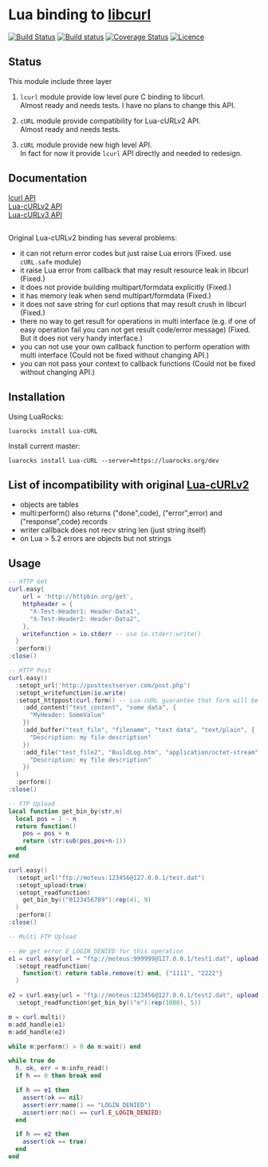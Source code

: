 # Lua binding to [libcurl](http://curl.haxx.se/libcurl)
[![Build Status](https://travis-ci.org/Lua-cURL/Lua-cURLv3.svg?branch=master)](https://travis-ci.org/Lua-cURL/Lua-cURLv3)
[![Build status](https://ci.appveyor.com/api/projects/status/oxiuv2u04ob391k0?svg=true)](https://ci.appveyor.com/project/moteus/lua-curlv3)
[![Coverage Status](https://coveralls.io/repos/Lua-cURL/Lua-cURLv3/badge.png?branch=master)](https://coveralls.io/r/Lua-cURL/Lua-cURLv3?branch=master)
[![Licence](http://img.shields.io/badge/Licence-MIT-brightgreen.svg)](LICENSE)

## Status

This module include three layer

1. `lcurl` module provide low level pure C binding to libcurl.<br/>
Almost ready and needs tests. I have no plans to change this API.

2. `cURL` module provide compatibility for Lua-cURLv2 API.<br/>
Almost ready and needs tests.

3. `cURL` module provide new high level API.<br/>
In fact for now it provide `lcurl` API directly and needed to redesign.<br/>


## Documentation
[lcurl API](http://lua-curl.github.io/lcurl/modules/lcurl.html)<br/>
[Lua-cURLv2 API](http://lua-curl.github.io)<br/>
[Lua-cURLv3 API](http://lua-curl.github.io/lcurl/modules/cURL.html)

## 

Original Lua-cURLv2 binding has several problems:

* it can not return error codes but just raise Lua errors (Fixed. use `cURL.safe` module)
* it raise Lua error from callback that may result resource leak in libcurl (Fixed.)
* it does not provide building multipart/formdata explicitly (Fixed.)
* it has memory leak when send multipart/formdata (Fixed.)
* it does not save string for curl options that may result crush in libcurl (Fixed.)
* there no way to get result for operations in multi interface (e.g. if one of easy operation fail you can not get result code/error message) (Fixed. But it does not very handy interface.)
* you can not use your own callback function to perform operation with multi interface (Could not be fixed without changing API.)
* you can not pass your context to callback functions (Could not be fixed without changing API.)

## Installation

Using LuaRocks:
```
luarocks install Lua-cURL
```

Install current master:
```
luarocks install Lua-cURL --server=https://luarocks.org/dev
```

## List of incompatibility with original [Lua-cURLv2](https://github.com/Lua-cURL/Lua-cURLv2)

* objects are tables
* multi:perform() also returns ("done",code), ("error",error) and ("response",code) records
* writer callback does not recv string len (just string itself)
* on Lua > 5.2 errors are objects but not strings

## Usage

```Lua
-- HTTP Get
curl.easy{
    url = 'http://httpbin.org/get',
    httpheader = {
      "X-Test-Header1: Header-Data1",
      "X-Test-Header2: Header-Data2",
    },
    writefunction = io.stderr -- use io.stderr:write()
  }
  :perform()
:close()
```

```Lua
-- HTTP Post
curl.easy()
  :setopt_url('http://posttestserver.com/post.php')
  :setopt_writefunction(io.write)
  :setopt_httppost(curl.form() -- Lua-cURL guarantee that form will be alive
    :add_content("test_content", "some data", {
      "MyHeader: SomeValue"
    })
    :add_buffer("test_file", "filename", "text data", "text/plain", {
      "Description: my file description"
    })
    :add_file("test_file2", "BuildLog.htm", "application/octet-stream", {
      "Description: my file description"
    })
  )
  :perform()
:close()
```

```Lua
-- FTP Upload
local function get_bin_by(str,n)
  local pos = 1 - n
  return function()
    pos = pos + n
    return (str:sub(pos,pos+n-1))
  end
end

curl.easy()
  :setopt_url("ftp://moteus:123456@127.0.0.1/test.dat")
  :setopt_upload(true)
  :setopt_readfunction(
    get_bin_by(("0123456789"):rep(4), 9)
  )
  :perform()
:close()
```

```Lua
-- Multi FTP Upload

-- We get error E_LOGIN_DENIED for this operation
e1 = curl.easy{url = "ftp://moteus:999999@127.0.0.1/test1.dat", upload = true}
  :setopt_readfunction(
    function(t) return table.remove(t) end, {"1111", "2222"}
  )

e2 = curl.easy{url = "ftp://moteus:123456@127.0.0.1/test2.dat", upload = true}
  :setopt_readfunction(get_bin_by(("e"):rep(1000), 5))

m = curl.multi()
m:add_handle(e1)
m:add_handle(e2)

while m:perform() > 0 do m:wait() end

while true do
  h, ok, err = m:info_read()
  if h == 0 then break end

  if h == e1 then 
    assert(ok == nil)
    assert(err:name() == "LOGIN_DENIED")
    assert(err:no() == curl.E_LOGIN_DENIED)
  end

  if h == e2 then 
    assert(ok == true)
  end
end
```

